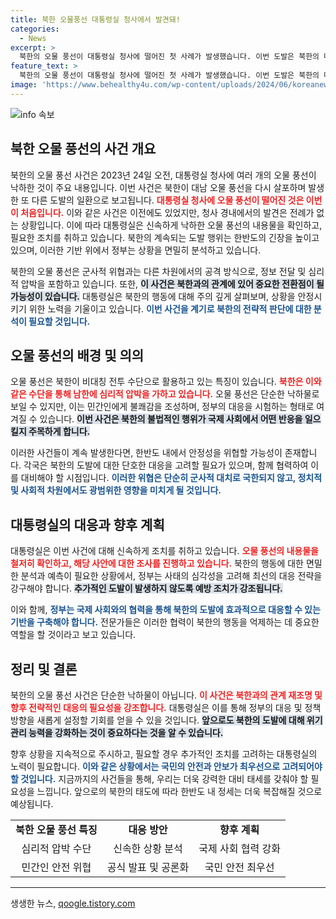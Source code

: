 ```yaml
---
title: 북한 오물풍선 대통령실 청사에서 발견돼!
categories:
  - News
excerpt: >
  북한의 오물 풍선이 대통령실 청사에 떨어진 첫 사례가 발생했습니다. 이번 도발은 북한의 대남 풍선 공격 10번째로, 대통령실은 이 사건의 경위를 철저히 조사 중입니다.
feature_text: >
  북한의 오물 풍선이 대통령실 청사에 떨어진 첫 사례가 발생했습니다. 이번 도발은 북한의 대남 풍선 공격 10번째로, 대통령실은 이 사건의 경위를 철저히 조사 중입니다.
image: 'https://www.behealthy4u.com/wp-content/uploads/2024/06/koreanews.jpg'
---
```


<p><img src="https://www.behealthy4u.com/wp-content/uploads/2024/06/koreanews.jpg" alt="info 속보" /></p>

<h2 data-ke-size="size26">북한 오물 풍선의 사건 개요</h2>

<p data-ke-size="size16">북한의 오물 풍선 사건은 2023년 24일 오전, 대통령실 청사에 여러 개의 오물 풍선이 낙하한 것이 주요 내용입니다. 이번 사건은 북한이 대남 오물 풍선을 다시 살포하며 발생한 또 다른 도발의 일환으로 보고됩니다. <b><span style="color: #ee2323;">대통령실 청사에 오물 풍선이 떨어진 것은 이번이 처음입니다.</span></b> 이와 같은 사건은 이전에도 있었지만, 청사 경내에서의 발견은 전례가 없는 상황입니다. 이에 따라 대통령실은 신속하게 낙하한 오물 풍선의 내용물을 확인하고, 필요한 조치를 취하고 있습니다. 북한의 계속되는 도발 행위는 한반도의 긴장을 높이고 있으며, 이러한 기반 위에서 정부는 상황을 면밀히 분석하고 있습니다.</p>

<p data-ke-size="size16">북한의 오물 풍선은 군사적 위협과는 다른 차원에서의 공격 방식으로, 정보 전달 및 심리적 압박을 포함하고 있습니다. 또한, <b><span style="background-color: #21538527;">이 사건은 북한과의 관계에 있어 중요한 전환점이 될 가능성이 있습니다.</span></b> 대통령실은 북한의 행동에 대해 주의 깊게 살펴보며, 상황을 안정시키기 위한 노력을 기울이고 있습니다. <b><span style="color: #1a5490;">이번 사건을 계기로 북한의 전략적 판단에 대한 분석이 필요할 것입니다.</span></b> </p>

<h2 data-ke-size="size26">오물 풍선의 배경 및 의의</h2>

<p data-ke-size="size16">오물 풍선은 북한이 비대칭 전투 수단으로 활용하고 있는 특징이 있습니다. <b><span style="color: #ee2323;">북한은 이와 같은 수단을 통해 남한에 심리적 압박을 가하고 있습니다.</span></b> 오물 풍선은 단순한 낙하물로 보일 수 있지만, 이는 민간인에게 불쾌감을 조성하며, 정부의 대응을 시험하는 형태로 여겨질 수 있습니다. <b><span style="background-color: #21538527;">이번 사건은 북한의 불법적인 행위가 국제 사회에서 어떤 반응을 일으킬지 주목하게 합니다.</span></b> </p>

<p data-ke-size="size16">이러한 사건들이 계속 발생한다면, 한반도 내에서 안정성을 위협할 가능성이 존재합니다. 각국은 북한의 도발에 대한 단호한 대응을 고려할 필요가 있으며, 함께 협력하여 이를 대비해야 할 시점입니다. <b><span style="color: #1a5490;">이러한 위협은 단순히 군사적 대치로 국한되지 않고, 정치적 및 사회적 차원에서도 광범위한 영향을 미치게 될 것입니다.</span></b> </p>

<h2 data-ke-size="size26">대통령실의 대응과 향후 계획</h2>

<p data-ke-size="size16">대통령실은 이번 사건에 대해 신속하게 조치를 취하고 있습니다. <b><span style="color: #ee2323;">오물 풍선의 내용물을 철저히 확인하고, 해당 사안에 대한 조사를 진행하고 있습니다.</span></b> 북한의 행동에 대한 면밀한 분석과 예측이 필요한 상황에서, 정부는 사태의 심각성을 고려해 최선의 대응 전략을 강구해야 합니다. <b><span style="background-color: #21538527;">추가적인 도발이 발생하지 않도록 예방 조치가 강조됩니다.</span></b> </p>

<p data-ke-size="size16">이와 함께, <b><span style="color: #1a5490;">정부는 국제 사회와의 협력을 통해 북한의 도발에 효과적으로 대응할 수 있는 기반을 구축해야 합니다.</span></b> 전문가들은 이러한 협력이 북한의 행동을 억제하는 데 중요한 역할을 할 것이라고 보고 있습니다. </p>

<h2 data-ke-size="size26">정리 및 결론</h2>

<p data-ke-size="size16">북한의 오물 풍선 사건은 단순한 낙하물이 아닙니다. <b><span style="color: #ee2323;">이 사건은 북한과의 관계 재조명 및 향후 전략적인 대응의 필요성을 강조합니다.</span></b> 대통령실은 이를 통해 정부의 대응 및 정책 방향을 새롭게 설정할 기회를 얻을 수 있을 것입니다. <b><span style="background-color: #21538527;">앞으로도 북한의 도발에 대해 위기 관리 능력을 강화하는 것이 중요하다는 것을 알 수 있습니다.</span></b> </p>

<p data-ke-size="size16">향후 상황을 지속적으로 주시하고, 필요할 경우 추가적인 조치를 고려하는 대통령실의 노력이 필요합니다. <b><span style="color: #1a5490;">이와 같은 상황에서는 국민의 안전과 안보가 최우선으로 고려되어야 할 것입니다.</span></b> 지금까지의 사건들을 통해, 우리는 더욱 강력한 대비 태세를 갖춰야 할 필요성을 느낍니다. 앞으로의 북한의 태도에 따라 한반도 내 정세는 더욱 복잡해질 것으로 예상됩니다. </p>

<table style="width: 100%; border-collapse: collapse;">
<tr>
<td style="text-align: center; height: 17px;"><b>북한 오물 풍선 특징</b></td>
<td style="text-align: center; height: 17px;"><b>대응 방안</b></td>
<td style="text-align: center; height: 17px;"><b>향후 계획</b></td>
</tr>
<tr>
<td style="text-align: center; height: 17px;">심리적 압박 수단</td>
<td style="text-align: center; height: 17px;">신속한 상황 분석</td>
<td style="text-align: center; height: 17px;">국제 사회 협력 강화</td>
</tr>
<tr>
<td style="text-align: center; height: 17px;">민간인 안전 위협</td>
<td style="text-align: center; height: 17px;">공식 발표 및 공론화</td>
<td style="text-align: center; height: 17px;">국민 안전 최우선</td>
</tr>
</table>

<hr />
생생한 뉴스, <a href="https://qoogle.tistory.com" rel="dofollow">qoogle.tistory.com</a>


